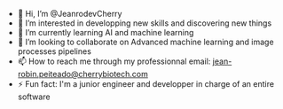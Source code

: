 - 👋 Hi, I’m @JeanrodevCherry
- 👀 I’m interested in developping new skills and discovering new things
- 🌱 I’m currently learning AI and machine learning
- 💞️ I’m looking to collaborate on Advanced machine learning and image processes pipelines
- 📫 How to reach me through my professionnal email: jean-robin.peiteado@cherrybiotech.com
- ⚡ Fun fact: I'm a junior engineer and developper in charge of an entire software

<!---
JeanrodevCherry/JeanrodevCherry is a ✨ special ✨ repository because its `README.md` (this file) appears on your GitHub profile.
You can click the Preview link to take a look at your changes.
--->
